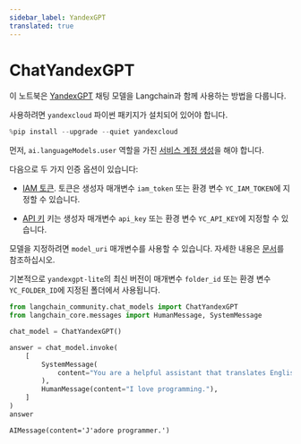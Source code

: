 ```yaml
---
sidebar_label: YandexGPT
translated: true
---
```


# ChatYandexGPT

이 노트북은 [YandexGPT](https://cloud.yandex.com/en/services/yandexgpt) 채팅 모델을 Langchain과 함께 사용하는 방법을 다룹니다.

사용하려면 `yandexcloud` 파이썬 패키지가 설치되어 있어야 합니다.

```python
%pip install --upgrade --quiet yandexcloud
```

먼저, `ai.languageModels.user` 역할을 가진 [서비스 계정 생성](https://cloud.yandex.com/en/docs/iam/operations/sa/create)을 해야 합니다.

다음으로 두 가지 인증 옵션이 있습니다:

- [IAM 토큰](https://cloud.yandex.com/en/docs/iam/operations/iam-token/create-for-sa).
  토큰은 생성자 매개변수 `iam_token` 또는 환경 변수 `YC_IAM_TOKEN`에 지정할 수 있습니다.

- [API 키](https://cloud.yandex.com/en/docs/iam/operations/api-key/create)
  키는 생성자 매개변수 `api_key` 또는 환경 변수 `YC_API_KEY`에 지정할 수 있습니다.

모델을 지정하려면 `model_uri` 매개변수를 사용할 수 있습니다. 자세한 내용은 [문서](https://cloud.yandex.com/en/docs/yandexgpt/concepts/models#yandexgpt-generation)를 참조하십시오.

기본적으로 `yandexgpt-lite`의 최신 버전이 매개변수 `folder_id` 또는 환경 변수 `YC_FOLDER_ID`에 지정된 폴더에서 사용됩니다.

```python
from langchain_community.chat_models import ChatYandexGPT
from langchain_core.messages import HumanMessage, SystemMessage
```

```python
chat_model = ChatYandexGPT()
```

```python
answer = chat_model.invoke(
    [
        SystemMessage(
            content="You are a helpful assistant that translates English to French."
        ),
        HumanMessage(content="I love programming."),
    ]
)
answer
```

```output
AIMessage(content='J'adore programmer.')
```